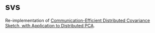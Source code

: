 # svs
Re-implementation of [Communication-Efficient Distributed Covariance Sketch, with Application to Distributed PCA](https://www.jmlr.org/papers/volume22/20-705/20-705.pdf).
